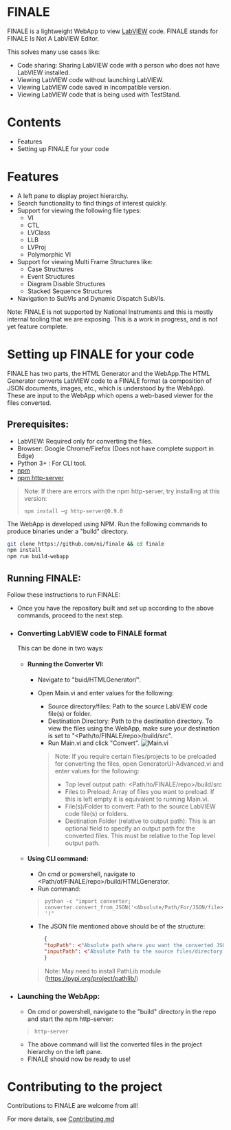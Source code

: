 # FINALE

FINALE is a lightweight WebApp to view [LabVIEW](https://www.ni.com/en-in/shop/labview.html) code. FINALE stands for FINALE Is Not A LabVIEW Editor.

This solves many use cases like:
  - Code sharing: Sharing LabVIEW code with a person who does not have LabVIEW installed.
  - Viewing LabVIEW code without launching LabVIEW.
  - Viewing LabVIEW code saved in incompatible version.
  - Viewing LabVIEW code that is being used with TestStand.

# Contents

- Features
- Setting up FINALE for your code

# Features

  - A left pane to display project hierarchy.
  - Search functionality to find things of interest quickly.
  - Support for viewing the following file types:
    - VI
    - CTL
    - LVClass
    - LLB
    - LVProj
    - Polymorphic VI
  - Support for viewing Multi Frame Structures like:
    - Case Structures
    - Event Structures
    - Diagram Disable Structures
    - Stacked Sequence Structures
  - Navigation to SubVIs and Dynamic Dispatch SubVIs.

Note: FINALE is not supported by National Instruments and this is mostly internal tooling that we are exposing. This is a work in progress, and is not yet feature complete.

# Setting up FINALE for your code

FINALE has two parts, the HTML Generator and the WebApp.The HTML Generator converts LabVIEW code to a FINALE format (a composition of JSON documents, images, etc., which is understood by the WebApp). These are input to the WebApp which opens a web-based viewer for the files converted. 
## Prerequisites: 
- LabVIEW: Required only for converting the files.
- Browser: Google Chrome/Firefox (Does not have complete support in Edge)
- Python 3+ : For CLI tool.
- [npm](https://www.npmjs.com/get-npm)
- [npm http-server](https://www.npmjs.com/package/http-server)
>Note: If there are errors with the npm http-server, try installing at this version:
>
>`npm install –g http-server@0.9.0`

The WebApp is developed using NPM. Run the following commands to produce binaries under a "build" directory.
```sh
git clone https://github.com/ni/finale && cd finale
npm install
npm run build-webapp
```

## Running FINALE:
Follow these instructions to run FINALE:
- Once you have the repository built and set up according to the above commands, proceed to the next step.

- ### Converting LabVIEW code to FINALE format
  This can be done in two ways:

    - #### Running the Converter VI: 
      - Navigate to "buid/HTMLGenerator/".

      - Open Main.vi and enter values for the following:
        - Source directory/files: Path to the source LabVIEW code file(s) or folder.
        - Destination Directory: Path to the destination directory. To view the files using the WebApp, make sure your destination is set to "<Path/to/FINALE/repo>/build/src".
        - Run Main.vi and click "Convert".
      ![Main.vi](./docs/Main.vi.png)
        > Note: If you require certain files/projects to be preloaded for converting  the files, open GeneratorUI-Advanced.vi and enter values for the following:
        >  - Top level output path: <Path/to/FINALE/repo>/build/src
        >  - Files to Preload: Array of files you want to preload. If this is  left empty it is equivalent to running Main.vi.
        >  - File(s)/Folder to convert: Path to the source LabVIEW code file(s) or  folders.
        >  - Destination Folder (relative to output path): This is an optional  field to specify an output path for the converted files. This must  be relative to the Top level output path.

    - #### Using CLI command:
      - On cmd or powershell, navigate to <Path/of/FINALE/repo>/build/HTMLGenerator.
      - Run command:
      > `python -c "import converter; converter.convert_from_JSON('<Absolute/Path/For/JSON/file>')"`
      - The JSON file mentioned above should be of the structure:
        ```json
          {
          "topPath": <"Absolute path where you want the converted JSON to be stored">,
          "inputPath": <"Absolute Path to the source files/directory that needs to be converted">
          }
        ```

      > Note: May need to install PathLib module (https://pypi.org/project/pathlib/)


- ### Launching the WebApp:
   - On cmd or powershell, navigate to the "build" directory in the repo and start the npm http-server:
   >`http-server` 
   - The above command will list the converted files in the project hierarchy on the left pane.
   - FINALE should now be ready to use!

# Contributing to the project

Contributions to FINALE are welcome from all!

For more details, see [Contributing.md](./Contributing.md)

